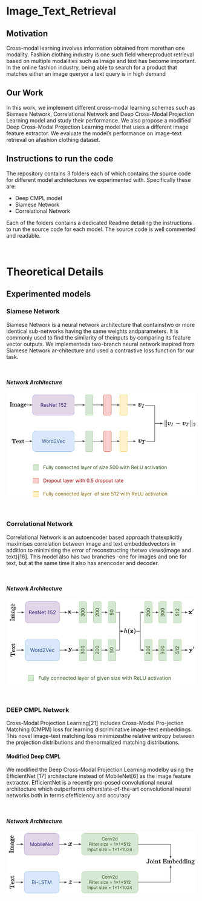 # Image_Text_Retrieval

## Motivation
Cross-modal learning involves information obtained from morethan one modality. Fashion clothing industry is one such field whereproduct retrieval based on multiple modalities such as image and text has become important. In the online fashion industry, being able to search for a product that matches either an image queryor a text query is in high demand

## Our Work
In this work, we implement different cross-modal learning schemes such as Siamese Network, Correlational Network and Deep Cross-Modal Projection Learning model and study their performance. We also propose a modified Deep Cross-Modal Projection Learning model that uses a different image feature extractor. We evaluate the model’s performance on image-text retrieval on afashion clothing dataset.

## Instructions to run the code

The repository contains 3 folders each of which contains the source code for different model architectures we experimented with. Specifically these are:
* Deep CMPL model
* Siamese Network
* Correlational Network

Each of the folders contains a dedicated Readme detailing the instructions to run the source code for each model. The source code is well commented and readable.

<br>

# Theoretical Details

## Experimented models

### Siamese Network
Siamese Network is a neural network architecture that containstwo or more identical sub-networks having the same weights andparameters. It is commonly used to find the similarity of theinputs by comparing its feature vector outputs. We implementeda two-branch neural network inspired from Siamese Network ar-chitecture and used a contrastive loss function for our task.

<br>

#### *Network Architecture*
![alt text](assets/siamese.png)

<br>

### Correlational Network
Correlational Network is an autoencoder based approach thatexplicitly maximises correlation between image and text embeddedvectors in addition to minimising the error of reconstructing thetwo views(image and text)[16]. This model also has two branches -one for images and one for text, but at the same time it also has anencoder and decoder.

<br>

#### *Network Architecture*
![alt text](assets/correlational.png)

<br>

### DEEP CMPL Network
Cross-Modal Projection Learning[21] includes Cross-Modal Pro-jection Matching (CMPM) loss for learning discriminative image-text embeddings. This novel image-text matching loss minimizesthe relative entropy between the projection distributions and thenormalized matching distributions. 

#### Modified Deep CMPL
We modified the Deep Cross-Modal Projection Learning modelby using the EfficientNet [17] architecture instead of MobileNet[6] as the image feature extractor. EfficientNet is a recently pro-posed convolutional neural architecture which outperforms otherstate-of-the-art convolutional neural networks both in terms ofefficiency and accuracy

<br>

#### *Network Architecture*
![alt text](assets/deepcmpl.png)



